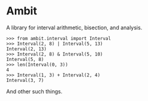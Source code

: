 Ambit
=====

A library for interval arithmetic, bisection, and analysis.

    >>> from ambit.interval import Interval
    >>> Interval(2, 8) | Interval(5, 13)
    Interval(2, 13)
    >>> Interval(2, 8) & Interval(5, 10)
    Interval(5, 8)
    >>> len(Interval(0, 3))
    4
    >>> Interval(1, 3) + Interval(2, 4)
    Interval(3, 7)

And other such things.
